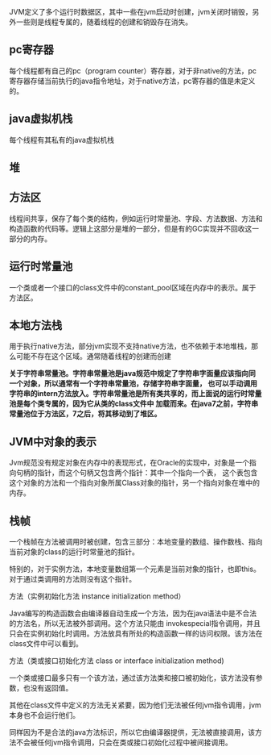 

JVM定义了多个运行时数据区，其中一些在jvm启动时创建，jvm关闭时销毁，另外一些则是线程专属的，随着线程的创建和销毁存在消失。

## pc寄存器

每个线程都有自己的pc（program counter）寄存器，对于非native的方法，pc寄存器存储当前执行的java指令地址，对于native方法，pc寄存器的值是未定义的。

## java虚拟机栈

每个线程有其私有的java虚拟机栈

## 堆

## 方法区

线程间共享，保存了每个类的结构，例如运行时常量池、字段、方法数据、方法和构造函数的代码等。逻辑上这部分是堆的一部分，但是有的GC实现并不回收这一部分的内存。

## 运行时常量池

一个类或者一个接口的class文件中的constant_pool区域在内存中的表示。属于方法区。

## 本地方法栈

用于执行native方法，部分jvm实现不支持native方法，也不依赖于本地堆栈，那么可能不存在这个区域。通常随着线程的创建而创建



**关于字符串常量池。字符串常量池是java规范中规定了字符串字面量应该指向同一个对象，所以通常有一个字符串常量池，存储字符串字面量，
也可以手动调用字符串的intern方法放入。字符串常量池是所有类共享的，而上面说的运行时常量池是每个类专属的，因为它从类的class文件中
加载而来。在java7之前，字符串常量池位于方法区，7之后，将其移动到了堆区。**


## JVM中对象的表示

Jvm规范没有规定对象在内存中的表现形式，在Oracle的实现中，对象是一个指向句柄的指针，而这个句柄又包含两个指针：其中一个指向一个表，
这个表包含这个对象的方法和一个指向对象所属Class对象的指针，另一个指向对象在堆中的内存。



## 栈帧

一个栈帧在方法被调用时被创建，包含三部分：本地变量的数组、操作数栈、指向当前对象的class的运行时常量池的指针。

特别的，对于实例方法，本地变量数组第一个元素是当前对象的指针，也即this。对于通过类调用的方法则没有这个指针。



<init>方法（实例初始化方法 instance initialization method）

Java编写的构造函数会由编译器自动生成一个<init>方法，因为<init>在java语法中是不合法的方法名，所以无法被外部调用。这个方法只能由
invokespecial指令调用，并且只会在实例初始化时调用。方法放具有所处的构造函数一样的访问权限。该方法在class文件中可以看到。



<clinit>方法（类或接口初始化方法 class or interface initialization method)

一个类或接口最多只有一个该方法，通过该方法类和接口被初始化，该方法没有参数，也没有返回值。

其他在class文件中定义的<clinit>方法无关紧要，因为他们无法被任何jvm指令调用，jvm本身也不会运行他们。

同样<clinit>因为不是合法的java方法标识，所以它由编译器提供，无法被直接调用，该方法不会被任何jvm指令调用，只会在类或接口初始化过程中被间接调用。 